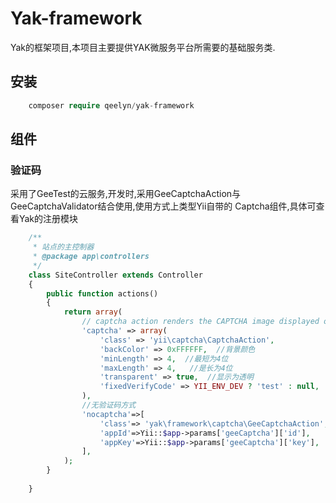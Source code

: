 Yak-framework
======

Yak的框架项目,本项目主要提供YAK微服务平台所需要的基础服务类.

## 安装

```php
    composer require qeelyn/yak-framework
```
## 组件

### 验证码
采用了GeeTest的云服务,开发时,采用GeeCaptchaAction与GeeCaptchaValidator结合使用,使用方式上类型Yii自带的
Captcha组件,具体可查看Yak的注册模块
```php
    /**
     * 站点的主控制器
     * @package app\controllers
     */
    class SiteController extends Controller
    {
        public function actions()
        {
            return array(
                // captcha action renders the CAPTCHA image displayed on the contact page
                'captcha' => array(
                    'class' => 'yii\captcha\CaptchaAction',
                    'backColor' => 0xFFFFFF,  //背景颜色
                    'minLength' => 4,  //最短为4位
                    'maxLength' => 4,   //是长为4位
                    'transparent' => true,  //显示为透明
                    'fixedVerifyCode' => YII_ENV_DEV ? 'test' : null,
                ),
                //无验证码方式
                'nocaptcha'=>[
                    'class'=> 'yak\framework\captcha\GeeCaptchaAction',
                    'appId'=>Yii::$app->params['geeCaptcha']['id'],
                    'appKey'=>Yii::$app->params['geeCaptcha']['key'],
                ],                
            );
        }
    
    }
```